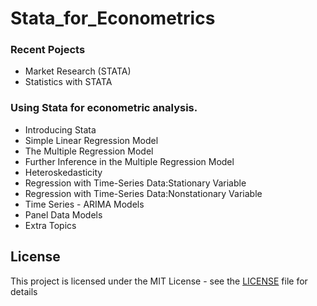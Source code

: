 # Stata_for_Econometrics

### Recent Pojects
- Market Research (STATA)
- Statistics with STATA

### Using Stata for econometric analysis.

- Introducing Stata
- Simple Linear Regression Model 
- The Multiple Regression Model 
- Further Inference in the Multiple Regression Model 
- Heteroskedasticity 
- Regression with Time-Series Data:Stationary Variable 
- Regression with Time-Series Data:Nonstationary Variable 
- Time Series - ARIMA Models
- Panel Data Models 
- Extra Topics

## License
This project is licensed under the MIT License - see the [LICENSE](LICENSE) file for details
